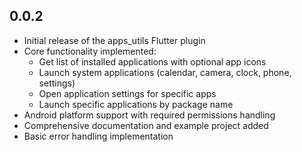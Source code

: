 ## 0.0.2

* Initial release of the apps_utils Flutter plugin
* Core functionality implemented:
  - Get list of installed applications with optional app icons
  - Launch system applications (calendar, camera, clock, phone, settings)
  - Open application settings for specific apps
  - Launch specific applications by package name
* Android platform support with required permissions handling
* Comprehensive documentation and example project added
* Basic error handling implementation
